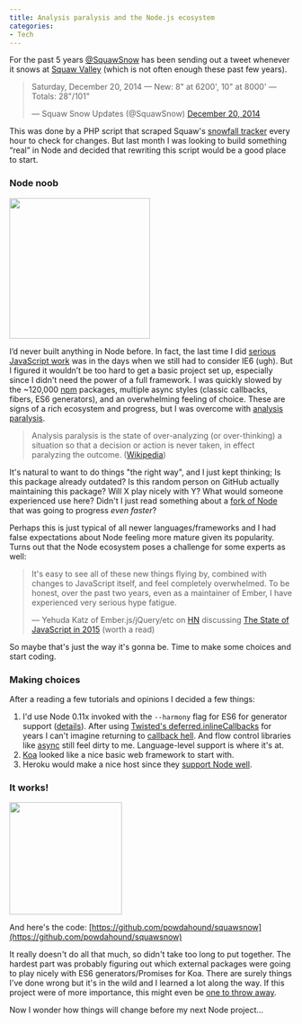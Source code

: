 ```yaml
---
title: Analysis paralysis and the Node.js ecosystem
categories:
- Tech
---
```


For the past 5 years [@SquawSnow](https://twitter.com/squawsnow) has been sending out a tweet whenever it snows at [Squaw Valley](http://squawalpine.com/) (which is not often enough these past few years).

<blockquote class="twitter-tweet" lang="en"><p>Saturday, December 20, 2014 — New: 8&quot; at 6200&#39;, 10&quot; at 8000&#39; — Totals: 28&quot;/101&quot;</p>&mdash; Squaw Snow Updates (@SquawSnow) <a href="https://twitter.com/SquawSnow/status/546334221917503488">December 20, 2014</a></blockquote>
<script async src="//platform.twitter.com/widgets.js" charset="utf-8"></script>

This was done by a PHP script that scraped Squaw's [snowfall tracker](http://squawalpine.com/skiing-riding/weather-conditions-webcams/squaw-valley-snowfall-tracker) every hour to check for changes. But last month I was looking to build something “real” in Node and decided that rewriting this script would be a good place to start.

### Node noob

<img src="{{ site.image_url }}/Node.js_logo.svg.png" class="right" style="width: 250px">

I’d never built anything in Node before. In fact, the last time I did [serious JavaScript work](/2007/06/plaxo-30-wap-and-pulse/) was in the days when we still had to consider IE6 (ugh). But I figured it wouldn’t be too hard to get a basic project set up, especially since I didn't need the power of a full framework. I was quickly slowed by the ~120,000 [npm](http://npmjs.org) packages, multiple async styles (classic callbacks, fibers, ES6 generators), and an overwhelming feeling of choice. These are signs of a rich ecosystem and progress, but I was overcome with [analysis paralysis](http://en.wikipedia.org/wiki/Analysis_paralysis).

> Analysis paralysis is the state of over-analyzing (or over-thinking) a situation so that a decision or action is never taken, in effect paralyzing the outcome. ([Wikipedia](http://en.wikipedia.org/wiki/Analysis_paralysis))

It's natural to want to do things "the right way", and I just kept thinking; Is this package already outdated? Is this random person on GitHub actually maintaining this package? Will X play nicely with Y? What would someone experienced use here? Didn't I just read something about a [fork of Node](https://iojs.org/) that was going to progress *even faster*?

Perhaps this is just typical of all newer languages/frameworks and I had false expectations about Node feeling more mature given its popularity. Turns out that the Node ecosystem poses a challenge for some experts as well:

> It's easy to see all of these new things flying by, combined with changes to JavaScript itself, and feel completely overwhelmed. To be honest, over the past two years, even as a maintainer of Ember, I have experienced very serious hype fatigue.
>
> — Yehuda Katz of Ember.js/jQuery/etc on [HN](https://news.ycombinator.com/item?id=8679624) discussing [The State of JavaScript in 2015](http://www.breck-mckye.com/blog/2014/12/the-state-of-javascript-in-2015/) (worth a read)

So maybe that's just the way it's gonna be. Time to make some choices and start coding.

### Making choices

After a reading a few tutorials and opinions I decided a few things:

1. I'd use Node 0.11x invoked with the `--harmony` flag for ES6 for generator support ([details](https://github.com/joyent/node/wiki/ES6-%28a.k.a.-Harmony%29-Features-Implemented-in-V8-and-Available-in-Node)). After using [Twisted's deferred.inlineCallbacks](http://twistedmatrix.com/documents/current/api/twisted.internet.defer.inlineCallbacks.html) for years I can't imagine returning to [callback hell](http://callbackhell.com/). And flow control libraries like [async](https://github.com/caolan/async) still feel dirty to me. Language-level support is where it's at.
1. [Koa](http://koajs.com/) looked like a nice basic web framework to start with.
1. Heroku would make a nice host since they [support Node well](https://devcenter.heroku.com/articles/getting-started-with-nodejs).

### It works!

<img src="{{ site.image_url }}/squaw_thumbs_up.jpeg" class="right" style="width: 200px">

And here's the code: [https://github.com/powdahound/squawsnow](https://github.com/powdahound/squawsnow)

It really doesn't do all that much, so didn't take too long to put together. The hardest part was probably figuring out which external packages were going to play nicely with ES6 generators/Promises for Koa. There are surely things I've done wrong but it's in the wild and I learned a lot along the way. If this project were of more importance, this might even be [one to throw away](http://stackoverflow.com/questions/78806/refactor-mercilessly-or-build-one-to-throw-away).

Now I wonder how things will change before my next Node project...
